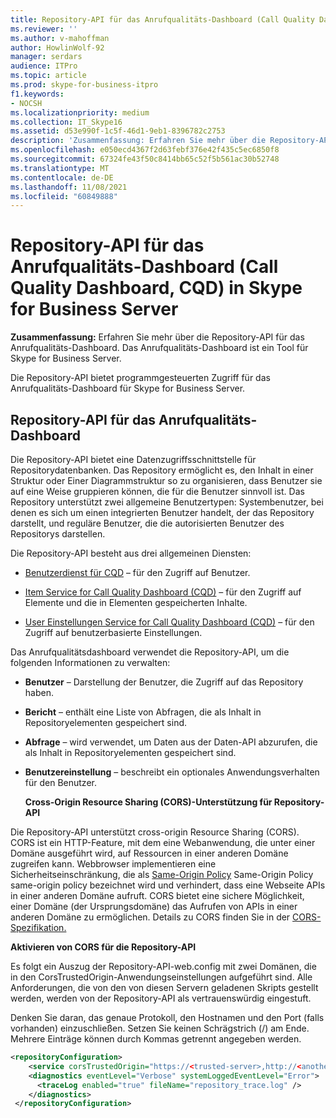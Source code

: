 ```yaml
---
title: Repository-API für das Anrufqualitäts-Dashboard (Call Quality Dashboard, CQD) in Skype for Business Server
ms.reviewer: ''
ms.author: v-mahoffman
author: HowlinWolf-92
manager: serdars
audience: ITPro
ms.topic: article
ms.prod: skype-for-business-itpro
f1.keywords:
- NOCSH
ms.localizationpriority: medium
ms.collection: IT_Skype16
ms.assetid: d53e990f-1c5f-46d1-9eb1-8396782c2753
description: 'Zusammenfassung: Erfahren Sie mehr über die Repository-API für das Anrufqualitäts-Dashboard. Das Anrufqualitäts-Dashboard ist ein Tool für Skype for Business Server.'
ms.openlocfilehash: e050ecd4367f2d63febf376e42f435c5ec6850f8
ms.sourcegitcommit: 67324fe43f50c8414bb65c52f5b561ac30b52748
ms.translationtype: MT
ms.contentlocale: de-DE
ms.lasthandoff: 11/08/2021
ms.locfileid: "60849888"
---
```

# <a name="repository-api-for-call-quality-dashboard-cqd-in-skype-for-business-server"></a>Repository-API für das Anrufqualitäts-Dashboard (Call Quality Dashboard, CQD) in Skype for Business Server
 
**Zusammenfassung:** Erfahren Sie mehr über die Repository-API für das Anrufqualitäts-Dashboard. Das Anrufqualitäts-Dashboard ist ein Tool für Skype for Business Server.
  
Die Repository-API bietet programmgesteuerten Zugriff für das Anrufqualitäts-Dashboard für Skype for Business Server.
  
## <a name="repository-api-for-call-quality-dashboard"></a>Repository-API für das Anrufqualitäts-Dashboard

Die Repository-API bietet eine Datenzugriffsschnittstelle für Repositorydatenbanken. Das Repository ermöglicht es, den Inhalt in einer Struktur oder Einer Diagrammstruktur so zu organisieren, dass Benutzer sie auf eine Weise gruppieren können, die für die Benutzer sinnvoll ist. Das Repository unterstützt zwei allgemeine Benutzertypen: Systembenutzer, bei denen es sich um einen integrierten Benutzer handelt, der das Repository darstellt, und reguläre Benutzer, die die autorisierten Benutzer des Repositorys darstellen.
  
Die Repository-API besteht aus drei allgemeinen Diensten: 
  
- [Benutzerdienst für CQD](user-service.md) – für den Zugriff auf Benutzer.
    
- [Item Service for Call Quality Dashboard (CQD)](item-service.md) – für den Zugriff auf Elemente und die in Elementen gespeicherten Inhalte.
    
- [User Einstellungen Service for Call Quality Dashboard (CQD)](user-settings-service.md) – für den Zugriff auf benutzerbasierte Einstellungen.
    
Das Anrufqualitätsdashboard verwendet die Repository-API, um die folgenden Informationen zu verwalten: 
  
- **Benutzer** – Darstellung der Benutzer, die Zugriff auf das Repository haben.
    
- **Bericht** – enthält eine Liste von Abfragen, die als Inhalt in Repositoryelementen gespeichert sind.
    
- **Abfrage** – wird verwendet, um Daten aus der Daten-API abzurufen, die als Inhalt in Repositoryelementen gespeichert sind.
    
- **Benutzereinstellung** – beschreibt ein optionales Anwendungsverhalten für den Benutzer.
    
  **Cross-Origin Resource Sharing (CORS)-Unterstützung für Repository-API**
  
Die Repository-API unterstützt cross-origin Resource Sharing (CORS). CORS ist ein HTTP-Feature, mit dem eine Webanwendung, die unter einer Domäne ausgeführt wird, auf Ressourcen in einer anderen Domäne zugreifen kann. Webbrowser implementieren eine Sicherheitseinschränkung, die als [Same-Origin Policy](https://www.w3.org/Security/wiki/Same_Origin_Policy) Same-Origin Policy same-origin policy bezeichnet wird und verhindert, dass eine Webseite APIs in einer anderen Domäne aufruft. CORS bietet eine sichere Möglichkeit, einer Domäne (der Ursprungsdomäne) das Aufrufen von APIs in einer anderen Domäne zu ermöglichen. Details zu CORS finden Sie in der [CORS-Spezifikation.](https://www.w3.org/TR/cors/)
  
 **Aktivieren von CORS für die Repository-API**
  
 Es folgt ein Auszug der Repository-API-web.config mit zwei Domänen, die in den CorsTrustedOrigin-Anwendungseinstellungen aufgeführt sind. Alle Anforderungen, die von den von diesen Servern geladenen Skripts gestellt werden, werden von der Repository-API als vertrauenswürdig eingestuft.
  
Denken Sie daran, das genaue Protokoll, den Hostnamen und den Port (falls vorhanden) einzuschließen. Setzen Sie keinen Schrägstrich (/) am Ende. Mehrere Einträge können durch Kommas getrennt angegeben werden.
  
```xml
<repositoryConfiguration>
    <service corsTrustedOrigin="https://<trusted-server>,http://<another-trusted-domain>:8080"" />
    <diagnostics eventLevel="Verbose" systemLoggedEventLevel="Error">
      <traceLog enabled="true" fileName="repository_trace.log" />
    </diagnostics>
 </repositoryConfiguration>
```


